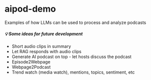 # aipod-demo
Examples of how LLMs can be used to process and analyze podcasts 

##### 💡 Some ideas for future development
- Short audio clips in summary
- Let RAG responds with audio clips
- Generate AI podcast on top - let hosts discuss the podcast
- Episode2Webpage
- Webpage2Podcast
- Trend watch (media watch), mentions, topics, sentiment, etc